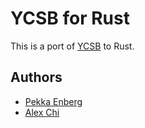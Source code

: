 # YCSB for Rust

This is a port of [YCSB](https://github.com/brianfrankcooper/YCSB) to Rust.

## Authors

* [Pekka Enberg](https://github.com/penberg)
* [Alex Chi](https://github.com/skyzh)
